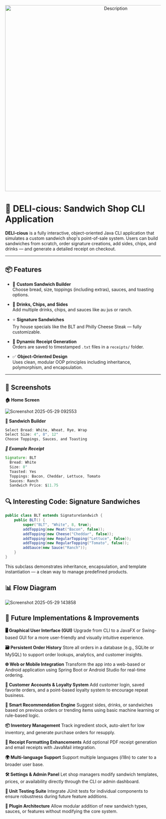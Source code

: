 <div align="center">
<img src="https://github.com/user-attachments/assets/4750c029-5385-44a2-bf3b-a23df5757278" alt="Description" width="700" height="600">
</div>


# 🥪 DELI-cious: Sandwich Shop CLI Application

**DELI-cious** is a fully interactive, object-oriented Java CLI application that simulates a custom sandwich shop's point-of-sale system. Users can build sandwiches from scratch, order signature creations, add sides, chips, and drinks — and generate a detailed receipt on checkout.

---

## 📦 Features

- 🍞 **Custom Sandwich Builder**  
  Choose bread, size, toppings (including extras), sauces, and toasting options.

- 🥤 **Drinks, Chips, and Sides**  
  Add multiple drinks, chips, and sauces like au jus or ranch.

- ⭐ **Signature Sandwiches**  
  Try house specials like the BLT and Philly Cheese Steak — fully customizable.

- 🧾 **Dynamic Receipt Generation**  
  Orders are saved to timestamped `.txt` files in a `receipts/` folder.

- ✅ **Object-Oriented Design**  
  Uses clean, modular OOP principles including inheritance, polymorphism, and encapsulation.

---

## 📸 Screenshots
**🏠 Home Screen**

![Screenshot 2025-05-29 092553](https://github.com/user-attachments/assets/4a0f07ae-8560-438d-8d12-c82c9c3a7446)

**🥪 Sandwich Builder**
```java
Select Bread: White, Wheat, Rye, Wrap
Select Size: 4", 8", 12"
Choose Toppings, Sauces, and Toasting
```
***🧾 Example Receipt***

```java
Signature: BLT
  Bread: White
  Size: 8"
  Toasted: Yes
  Toppings: Bacon, Cheddar, Lettuce, Tomato
  Sauces: Ranch
  Sandwich Price: $11.75
```

## 🔍 Interesting Code: Signature Sandwiches

```java
public class BLT extends SignatureSandwich {
    public BLT() {
        super("BLT", "White", 8, true);
        addTopping(new Meat("Bacon", false));
        addTopping(new Cheese("Cheddar", false));
        addTopping(new RegularTopping("Lettuce", false));
        addTopping(new RegularTopping("Tomato", false));
        addSauce(new Sauce("Ranch"));
    }
}
```

This subclass demonstrates inheritance, encapsulation, and template instantiation — a clean way to manage predefined products.

## 📊 Flow Diagram

![Screenshot 2025-05-29 143858](https://github.com/user-attachments/assets/a88cf04d-85b0-4116-a74e-b04e6b2642ae)

## 🚀 Future Implementations & Improvements

**🖥 Graphical User Interface (GUI)**
Upgrade from CLI to a JavaFX or Swing-based GUI for a more user-friendly and visually intuitive experience.

**🗃 Persistent Order History**
Store all orders in a database (e.g., SQLite or MySQL) to support order lookups, analytics, and customer insights.

**🌐 Web or Mobile Integration**
Transform the app into a web-based or Android application using Spring Boot or Android Studio for real-time ordering.

**👥 Customer Accounts & Loyalty System**
Add customer login, saved favorite orders, and a point-based loyalty system to encourage repeat business.

**🧠 Smart Recommendation Engine**
Suggest sides, drinks, or sandwiches based on previous orders or trending items using basic machine learning or rule-based logic.

**📦 Inventory Management**
Track ingredient stock, auto-alert for low inventory, and generate purchase orders for resupply.

**🧾 Receipt Formatting Enhancements**
Add optional PDF receipt generation and email receipts with JavaMail integration.

**🌍 Multi-language Support**
Support multiple languages (i18n) to cater to a broader user base.

**🛠 Settings & Admin Panel**
Let shop managers modify sandwich templates, prices, or availability directly through the CLI or admin dashboard.

**🧪 Unit Testing Suite**
Integrate JUnit tests for individual components to ensure robustness during future feature additions.

**🔌 Plugin Architecture**
Allow modular addition of new sandwich types, sauces, or features without modifying the core system.
